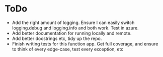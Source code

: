 # ToDo
- Add the right amount of logging. Ensure I can easily switch logging.debug and logging.info and both work. Test in azure.
- Add better documentation for running locally and remote.
- Add better docstrings etc, tidy up the repo.
- Finish writing tests for this function app. Get full coverage, and ensure to think of every edge-case, test every exception, etc